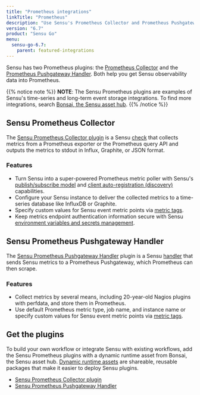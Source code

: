 ```yaml
---
title: "Prometheus integrations"
linkTitle: "Prometheus"
description: "Use Sensu's Prometheus Collector and Prometheus Pushgateway Handler to send data to Prometheus and integrate Sensu with your existing Prometheus workflows."
version: "6.7"
product: "Sensu Go"
menu: 
  sensu-go-6.7:
    parent: featured-integrations
---
```


Sensu has two Prometheus plugins: the [Prometheus Collector][3] and the [Prometheus Pushgateway Handler][4].
Both help you get Sensu observability data into Prometheus.

{{% notice note %}}
**NOTE**: The Sensu Prometheus plugins are examples of Sensu's time-series and long-term event storage integrations.
To find more integrations, search [Bonsai, the Sensu asset hub](https://bonsai.sensu.io/).
{{% /notice %}}

## Sensu Prometheus Collector

The [Sensu Prometheus Collector plugin][6] is a Sensu [check][8] that collects metrics from a Prometheus exporter or the Prometheus query API and outputs the metrics to stdout in Influx, Graphite, or JSON format.

### Features

- Turn Sensu into a super-powered Prometheus metric poller with Sensu's [publish/subscribe model][9] and [client auto-registration (discovery)][10] capabilities.
- Configure your Sensu instance to deliver the collected metrics to a time-series database like InfluxDB or Graphite.
- Specify custom values for Sensu event metric points via [metric tags][12].
- Keep metrics endpoint authentication information secure with Sensu [environment variables and secrets management][11].

## Sensu Prometheus Pushgateway Handler

The [Sensu Prometheus Pushgateway Handler][7] plugin is a Sensu [handler][1] that sends Sensu metrics to a Prometheus Pushgateway, which Prometheus can then scrape.

### Features

- Collect metrics by several means, including 20-year-old Nagios plugins with perfdata, and store them in Prometheus.
- Use default Prometheus metric type, job name, and instance name or specify custom values for Sensu event metric points via [metric tags][12].

## Get the plugins

To build your own workflow or integrate Sensu with existing workflows, add the Sensu Prometheus plugins with a dynamic runtime asset from Bonsai, the Sensu asset hub.
[Dynamic runtime assets][5] are shareable, reusable packages that make it easier to deploy Sensu plugins.

- [Sensu Prometheus Collector plugin][6]
- [Sensu Prometheus Pushgateway Handler][7]


[1]: ../../../observability-pipeline/observe-process/handlers/
[2]: ../../../observability-pipeline/observe-process/handler-templates/
[3]: #sensu-prometheus-collector
[4]: #sensu-prometheus-pushgateway-handler
[5]: ../../assets/
[6]: https://bonsai.sensu.io/assets/sensu/sensu-prometheus-collector
[7]: https://bonsai.sensu.io/assets/portertech/sensu-prometheus-pushgateway-handler
[8]: ../../../observability-pipeline/observe-schedule/checks/
[9]: https://en.wikipedia.org/wiki/Publish%E2%80%93subscribe_pattern
[10]: ../../../observability-pipeline/observe-schedule/agent/#registration-endpoint-management-and-service-discovery
[11]: ../../../operations/manage-secrets/
[12]: ../../../observability-pipeline/observe-schedule/checks/#output-metric-tags
